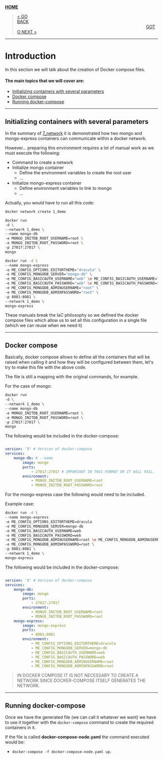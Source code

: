 [__HOME__](../README.md)

> [< GO BACK](./6_network.md)&nbsp;&nbsp;&nbsp;&nbsp;&nbsp;&nbsp;&nbsp;&nbsp;&nbsp;&nbsp;&nbsp;&nbsp;&nbsp;&nbsp;&nbsp;&nbsp;&nbsp;&nbsp;&nbsp;&nbsp;&nbsp;&nbsp;&nbsp;&nbsp;&nbsp;&nbsp;&nbsp;&nbsp;&nbsp;&nbsp;&nbsp;&nbsp;&nbsp;&nbsp;&nbsp;&nbsp;&nbsp;&nbsp;&nbsp;&nbsp;&nbsp;&nbsp;&nbsp;&nbsp;&nbsp;&nbsp;&nbsp;&nbsp;&nbsp;&nbsp;&nbsp;&nbsp;&nbsp;&nbsp;&nbsp;&nbsp;&nbsp;&nbsp;&nbsp;&nbsp;&nbsp;&nbsp;&nbsp;&nbsp;&nbsp;&nbsp;&nbsp;&nbsp;&nbsp;&nbsp;&nbsp;&nbsp;&nbsp;&nbsp;&nbsp;&nbsp;&nbsp;&nbsp;&nbsp;&nbsp;&nbsp;&nbsp;&nbsp;&nbsp;&nbsp;&nbsp;&nbsp;&nbsp;&nbsp;&nbsp;&nbsp;&nbsp;&nbsp;&nbsp;&nbsp;&nbsp;&nbsp;&nbsp;&nbsp;&nbsp;&nbsp;&nbsp;&nbsp;&nbsp;&nbsp;&nbsp;&nbsp;&nbsp;&nbsp;&nbsp;&nbsp;&nbsp;&nbsp;&nbsp;&nbsp;&nbsp;&nbsp;&nbsp;&nbsp;&nbsp;&nbsp;&nbsp;&nbsp;&nbsp;&nbsp;&nbsp;&nbsp;&nbsp;&nbsp;&nbsp;&nbsp;&nbsp;&nbsp;&nbsp;&nbsp;&nbsp;&nbsp;&nbsp;&nbsp;&nbsp;&nbsp;&nbsp;&nbsp;&nbsp;&nbsp;&nbsp;&nbsp;&nbsp;&nbsp;&nbsp;&nbsp;&nbsp;&nbsp;&nbsp;&nbsp;&nbsp;&nbsp;&nbsp;&nbsp;&nbsp;&nbsp;&nbsp;&nbsp;&nbsp;&nbsp;&nbsp;&nbsp;&nbsp;&nbsp;&nbsp;&nbsp;&nbsp;&nbsp;&nbsp;&nbsp;&nbsp;&nbsp;&nbsp;&nbsp;&nbsp;&nbsp;&nbsp;&nbsp;&nbsp;&nbsp;&nbsp;&nbsp;&nbsp;&nbsp;&nbsp;&nbsp;&nbsp;&nbsp;&nbsp;&nbsp;&nbsp;&nbsp;&nbsp;&nbsp;&nbsp;&nbsp;&nbsp;&nbsp;&nbsp;&nbsp;&nbsp;&nbsp;&nbsp;&nbsp;&nbsp;&nbsp;&nbsp;&nbsp;&nbsp;&nbsp;&nbsp;[GOTO NEXT >](./8_volumes.md)
---
# Introduction

In this section we will talk about the creation of Docker compose files.

#### The main topics that we will cover are:
- [Initializing containers with several parameters](#initializing-containers-with-several-parameters)
- [Docker compose](#docker-compose)
- [Running docker-compose](#running-docker-compose)

---

## Initializing containers with several parameters

In the summary of [7_network](7_network.md) it is demonstrated how two mongo and mongo-express containers can communicate within a docker network.

However... preparing this environment requires a lot of manual work as we must execute the following:
- Command to create a network
- Initialize mongo container
    - Define the environment variables to create the root user
    - ...
- Initialize mongo-express container
    - Define environment variables to link to mongo
    - ...

Actually, you would have to run all this code:

```bash
docker network create 1_demo

docker run
-d \
--network 1_demo \
--name mongo-db
-e MONGO_INITDB_ROOT_USERNAME=root \
-e MONGO_INITDB_ROOT_PASSWORD=root \
-p 27017:27017 \
mongo

docker run -d \
--name mongo-express
-e ME_CONFIG_OPTIONS_EDITORTHEME="dracula" \
-e ME_CONFIG_MONGODB_SERVER="mongo-db" \
-e ME_CONFIG_BASICAUTH_USERNAME="web" \e ME_CONFIG_BASICAUTH_USERNAME="web" \
-e ME_CONFIG_BASICAUTH_PASSWORD="web" \e ME_CONFIG_BASICAUTH_PASSWORD="web" \
-e ME_CONFIG_MONGODB_ADMINUSERNAME="root" \
-e ME_CONFIG_MONGODB_ADMINPASSWORD="root" \
-p 8081:8081 \
--network 1_demo \
mongo-express
```

These manuals break the IaC philosophy so we defined the docker compose files which allow us to set all this configuration in a single file (which we can reuse when we need it)

--- 

## Docker compose

Basically, docker compose allows to define all the containers that will be raised when calling it and how they will be configured between them, let's try to make this file with the above code.

The file is still a mapping with the original commands, for example.

For the case of mongo:
```bash
docker run
-d \
--network 1_demo \
--name mongo-db
-e MONGO_INITDB_ROOT_USERNAME=root \
-e MONGO_INITDB_ROOT_PASSWORD=root \
-p 27017:27017 \
mongo
```

The following would be included in the docker-compose:
```yaml

version: '3' # Version of docker-compose
services:
    mongo-db: # --name
        image: mongo
        ports: 
            - 27017:27017 # IMPORTANT IN THIS FORMAT OR IT WILL FAIL.
        environment:
            - MONGO_INITDB_ROOT_USERNAME=root
            - MONGO_INITDB_ROOT_PASSWORD=root

```

For the mongo-express case the following would need to be included.

Example case:
```bash
docker run -d \
--name mongo-express
-e ME_CONFIG_OPTIONS_EDITORTHEME=dracula
-e ME_CONFIG_MONGODB_SERVER=mongo-db
-e ME_CONFIG_BASICAUTH_USERNAME=web
-e ME_CONFIG_BASICAUTH_PASSWORD=web
-e ME_CONFIG_MONGODB_ADMINUSERNAME=root \e ME_CONFIG_MONGODB_ADMINUSERNAME=root
-e ME_CONFIG_MONGODB_ADMINPASSWORD=root \
-p 8081:8081 \
--network 1_demo \
mongo-express
```

The following would be included in the docker-compose:
```yaml

version: '3' # Version of docker-compose
services:
    mongo-db:
        image: mongo
        ports: 
            - 27017:27017
        environment:
            - MONGO_INITDB_ROOT_USERNAME=root
            - MONGO_INITDB_ROOT_PASSWORD=root
    mongo-express:
        image: mongo-express
        ports: 
            - 8081:8081
        environment:
            - ME_CONFIG_OPTIONS_EDITORTHEME=dracula
            - ME_CONFIG_MONGODB_SERVER=mongo-db
            - ME_CONFIG_BASICAUTH_USERNAME=web
            - ME_CONFIG_BASICAUTH_PASSWORD=web
            - ME_CONFIG_MONGODB_ADMINUSERNAME=root
            - ME_CONFIG_MONGODB_ADMINPASSWORD=root
```

> IN DOCKER COMPOSE IT IS NOT NECESSARY TO CREATE A NETWORK SINCE DOCKER-COMPOSE ITSELF GENERATES THE NETWORK.

---

## Running docker-compose

Once we have the generated file (we can call it whatever we want) we have to use it together with the `docker-compose` command to create the required containers in it.



If the file is called __docker-compose-node.yaml__ the command executed would be:
- `docker-compose -f docker-compose-node.yaml up`.